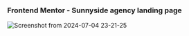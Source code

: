 ### Frontend Mentor - Sunnyside agency landing page
![Screenshot from 2024-07-04 23-21-25](https://github.com/yiyingko/Frontend-Mentor/assets/115703682/80c2a5bd-588a-4ab7-b38d-26be92fb6d94)

